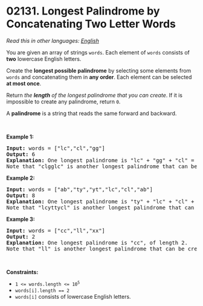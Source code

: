 # 02131. Longest Palindrome by Concatenating Two Letter Words

  _Read this in other languages:_
    [_English_](README.md)

<p>You are given an array of strings <code>words</code>. Each element of <code>words</code> consists of <strong>two</strong> lowercase English letters.</p>

<p>Create the <strong>longest possible palindrome</strong> by selecting some elements from <code>words</code> and concatenating them in <strong>any order</strong>. Each element can be selected <strong>at most once</strong>.</p>

<p>Return <em>the <strong>length</strong> of the longest palindrome that you can create</em>. If it is impossible to create any palindrome, return <code>0</code>.</p>

<p>A <strong>palindrome</strong> is a string that reads the same forward and backward.</p>

<p>&nbsp;</p>
<p><strong>Example 1:</strong></p>

<pre>
<strong>Input:</strong> words = [&quot;lc&quot;,&quot;cl&quot;,&quot;gg&quot;]
<strong>Output:</strong> 6
<strong>Explanation:</strong> One longest palindrome is &quot;lc&quot; + &quot;gg&quot; + &quot;cl&quot; = &quot;lcggcl&quot;, of length 6.
Note that &quot;clgglc&quot; is another longest palindrome that can be created.
</pre>

<p><strong>Example 2:</strong></p>

<pre>
<strong>Input:</strong> words = [&quot;ab&quot;,&quot;ty&quot;,&quot;yt&quot;,&quot;lc&quot;,&quot;cl&quot;,&quot;ab&quot;]
<strong>Output:</strong> 8
<strong>Explanation:</strong> One longest palindrome is &quot;ty&quot; + &quot;lc&quot; + &quot;cl&quot; + &quot;yt&quot; = &quot;tylcclyt&quot;, of length 8.
Note that &quot;lcyttycl&quot; is another longest palindrome that can be created.
</pre>

<p><strong>Example 3:</strong></p>

<pre>
<strong>Input:</strong> words = [&quot;cc&quot;,&quot;ll&quot;,&quot;xx&quot;]
<strong>Output:</strong> 2
<strong>Explanation:</strong> One longest palindrome is &quot;cc&quot;, of length 2.
Note that &quot;ll&quot; is another longest palindrome that can be created, and so is &quot;xx&quot;.
</pre>

<p>&nbsp;</p>
<p><strong>Constraints:</strong></p>

<ul>
	<li><code>1 &lt;= words.length &lt;= 10<sup>5</sup></code></li>
	<li><code>words[i].length == 2</code></li>
	<li><code>words[i]</code> consists of lowercase English letters.</li>
</ul>
